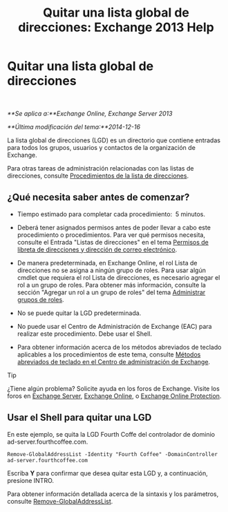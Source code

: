 ﻿---
title: 'Quitar una lista global de direcciones: Exchange 2013 Help'
TOCTitle: Quitar una lista global de direcciones
ms:assetid: 65d75b69-641b-4a37-a63c-47cf018f5f22
ms:mtpsurl: https://technet.microsoft.com/es-es/library/Bb232077(v=EXCHG.150)
ms:contentKeyID: 49895674
ms.date: 04/23/2018
mtps_version: v=EXCHG.150
ms.translationtype: HT
---

# Quitar una lista global de direcciones

 

_**Se aplica a:**Exchange Online, Exchange Server 2013_

_**Última modificación del tema:**2014-12-16_

La lista global de direcciones (LGD) es un directorio que contiene entradas para todos los grupos, usuarios y contactos de la organización de Exchange.

Para otras tareas de administración relacionadas con las listas de direcciones, consulte [Procedimientos de la lista de direcciones](address-list-procedures-exchange-2013-help.md).

## ¿Qué necesita saber antes de comenzar?

  - Tiempo estimado para completar cada procedimiento:  5 minutos.

  - Deberá tener asignados permisos antes de poder llevar a cabo este procedimiento o procedimientos. Para ver qué permisos necesita, consulte el Entrada "Listas de direcciones" en el tema [Permisos de libreta de direcciones y dirección de correo electrónico](email-address-and-address-book-permissions-exchange-2013-help.md).

  - De manera predeterminada, en Exchange Online, el rol Lista de direcciones no se asigna a ningún grupo de roles. Para usar algún cmdlet que requiera el rol Lista de direcciones, es necesario agregar el rol a un grupo de roles. Para obtener más información, consulte la sección "Agregar un rol a un grupo de roles" del tema [Administrar grupos de roles](manage-role-groups-exchange-2013-help.md).

  - No se puede quitar la LGD predeterminada.

  - No puede usar el Centro de Administración de Exchange (EAC) para realizar este procedimiento. Debe usar el Shell.

  - Para obtener información acerca de los métodos abreviados de teclado aplicables a los procedimientos de este tema, consulte [Métodos abreviados de teclado en el Centro de administración de Exchange](keyboard-shortcuts-in-the-exchange-admin-center-exchange-online-protection-help.md).


> [!TIP]
> ¿Tiene algún problema? Solicite ayuda en los foros de Exchange. Visite los foros en <A href="https://go.microsoft.com/fwlink/p/?linkid=60612">Exchange Server</A>, <A href="https://go.microsoft.com/fwlink/p/?linkid=267542">Exchange Online</A>, o <A href="https://go.microsoft.com/fwlink/p/?linkid=285351">Exchange Online Protection</A>.



## Usar el Shell para quitar una LGD

En este ejemplo, se quita la LGD Fourth Coffe del controlador de dominio ad-server.fourthcoffee.com.

    Remove-GlobalAddressList -Identity "Fourth Coffee" -DomainController ad-server.fourthcoffee.com

Escriba **Y** para confirmar que desea quitar esta LGD y, a continuación, presione INTRO.

Para obtener información detallada acerca de la sintaxis y los parámetros, consulte [Remove-GlobalAddressList](https://technet.microsoft.com/es-es/library/bb124368\(v=exchg.150\)).

